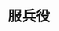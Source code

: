 # 服兵役
<frame ribbon="Day 24" src="//player.bilibili.com/player.html?aid=569061643&bvid=BV1fv4y157VC&cid=1070322824&p=24" scrolling="no" border="0" frameborder="no" framespacing="0" allowfullscreen="true"> </frame>
<br />
<dialog>
## Hey Noah, what do you plan to do after you graduate from university?
# I'm going to the army.
## Army?
# Yes, we have [mandatory/n./2] basic [training/n./2] for four months.
It used to be 11 months, but it's been [shortened/v./5] for those born after 1993.
## I bet those four months will fly by quickly.
# I sure hope so. Once it's over I'll need to look for a job.
## I understand. I'll need to look for a job once I finish my six-month exchange program this summer.
# All the best to your job [search/n./2]!
## You too!
</dialog>
